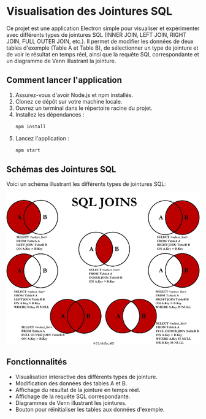 # Visualisation des Jointures SQL

Ce projet est une application Electron simple pour visualiser et expérimenter avec différents types de jointures SQL (INNER JOIN, LEFT JOIN, RIGHT JOIN, FULL OUTER JOIN, etc.). Il permet de modifier les données de deux tables d'exemple (Table A et Table B), de sélectionner un type de jointure et de voir le résultat en temps réel, ainsi que la requête SQL correspondante et un diagramme de Venn illustrant la jointure.

## Comment lancer l'application

1. Assurez-vous d'avoir Node.js et npm installés.
2. Clonez ce dépôt sur votre machine locale.
3. Ouvrez un terminal dans le répertoire racine du projet.
4. Installez les dépendances :
   ```bash
   npm install
   ```
5. Lancez l'application :
   ```bash
   npm start
   ```

## Schémas des Jointures SQL

Voici un schéma illustrant les différents types de jointures SQL:

<!-- REMPLACEZ LE CHEMIN CI-DESSOUS PAR LE CHEMIN RÉEL DE VOTRE IMAGE DANS LE DÉPÔT OU UNE URL PUBLIQUE -->
![Schémas des Jointures SQL](images/sql_joins.jpg)

## Fonctionnalités

* Visualisation interactive des différents types de jointure.
* Modification des données des tables A et B.
* Affichage du résultat de la jointure en temps réel.
* Affichage de la requête SQL correspondante.
* Diagrammes de Venn illustrant les jointures.
* Bouton pour réinitialiser les tables aux données d'exemple. 